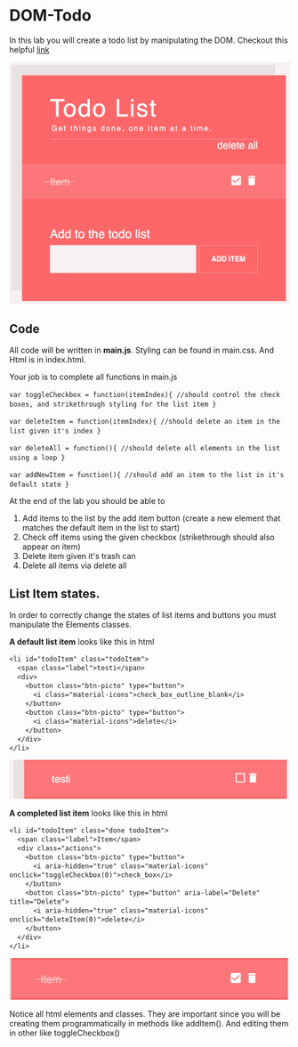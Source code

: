 # DOM-Todo
In this lab you will create a todo list by manipulating the DOM. Checkout this helpful [link](https://www.w3schools.com/js/js_htmldom_document.asp)

![alt text](assests/todohome.png)

## Code
All code will be written in **main.js**. Styling can be found in main.css. And Html is in index.html.

Your job is to complete all functions in main.js

`var toggleCheckbox = function(itemIndex){
  //should control the check boxes, and strikethrough styling for the list item
}`

`var deleteItem = function(itemIndex){
  //should delete an item in the list given it's index
}`

`var deleteAll = function(){
  //should delete all elements in the list using a loop
}`

`var addNewItem = function(){
  //should add an item to the list in it's default state
}`

At the end of the lab you should be able to 
1. Add items to the list by the add item button (create a new element that matches the default item in the list to start)
2. Check off items using the given checkbox (strikethrough should also appear on item)
3. Delete item given it's trash can
4. Delete all items via delete all

## List Item states.
In order to correctly change the states of list items and buttons you must manipulate the Elements classes.

**A default list item** looks like this in html
```
<li id="todoItem" class="todoItem">
  <span class="label">testi</span>
  <div>
    <button class="btn-picto" type="button">
      <i class="material-icons">check_box_outline_blank</i>
    </button>
    <button class="btn-picto" type="button">
      <i class="material-icons">delete</i>
    </button>
  </div>
</li>
```
![alt text](assests/listitemnew.png)

**A completed list item** looks like this in html
```
<li id="todoItem" class="done todoItem">
  <span class="label">Item</span>
  <div class="actions">
    <button class="btn-picto" type="button">
      <i aria-hidden="true" class="material-icons" onclick="toggleCheckbox(0)">check_box</i>
    </button>
    <button class="btn-picto" type="button" aria-label="Delete" title="Delete">
      <i aria-hidden="true" class="material-icons" onclick="deleteItem(0)">delete</i>
    </button>
  </div>
</li>
```
![alt text](assests/listitemcompleted.png)

Notice all html elements and classes. They are important since you will be creating them programmatically in methods like addItem(). And editing them in other like toggleCheckbox()


